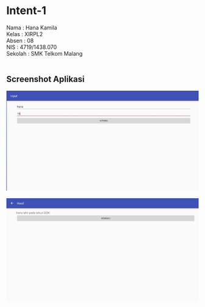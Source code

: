 # Intent-1
<p>Nama : Hana Kamila<br>
Kelas : XIRPL2<br>
Absen : 08<br>
NIS : 4719/1438.070<br>
Sekolah : SMK Telkom Malang<br><br>
</p>
<h2>Screenshot Aplikasi</h2>

<img src="https://github.com/hanakamila/Intent-1/blob/master/1-intent-01.JPG"/><br><br>
<img src="https://github.com/hanakamila/Intent-1/blob/master/1-intent-02.JPG"/>
